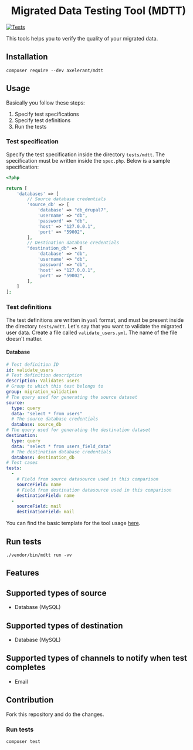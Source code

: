 <h1 align="center">Migrated Data Testing Tool (MDTT)</h1>

[![Tests](https://github.com/axelerant/mdtt/actions/workflows/tests.yml/badge.svg)](https://github.com/axelerant/mdtt/actions/workflows/tests.yml)

This tools helps you to verify the quality of your migrated data.

## Installation

```shell
composer require --dev axelerant/mdtt
```

## Usage

Basically you follow these steps:

1. Specify test specifications
1. Specify test definitions
1. Run the tests

### Test specification

Specify the test specification inside the directory `tests/mdtt`. The specification must be written inside the `spec.php`. Below is a sample specification:

```php
<?php

return [
    'databases' => [
        // Source database credentials
        'source_db' => [
            'database' => "db_drupal7",
            'username' => "db",
            'password' => "db",
            'host' => "127.0.0.1",
            'port' => "59002",
        ],
        // Destination database credentials
        "destination_db" => [
            'database' => "db",
            'username' => "db",
            'password' => "db",
            'host' => "127.0.0.1",
            'port' => "59002",
        ],
    ]
];
```

### Test definitions

The test definitions are written in `yaml` format, and must be present inside the directory `tests/mdtt`. Let's say that you want to validate the migrated user data. Create a file called `validate_users.yml`. The name of the file doesn't matter.

#### Database

```yml
# Test definition ID
id: validate_users
# Test definition description
description: Validates users
# Group to which this test belongs to
group: migration_validation
# The query used for generating the source dataset
source:
  type: query
  data: "select * from users"
  # The source database credentials
  database: source_db
# The query used for generating the destination dataset
destination:
  type: query
  data: "select * from users_field_data"
  # The destination database credentials
  database: destination_db
# Test cases
tests:
  -
    # Field from source datasource used in this comparison
    sourceField: name
    # Field from destination datasource used in this comparison
    destinationField: name
  -
    sourceField: mail
    destinationField: mail
```

You can find the basic template for the tool usage [here](https://github.com/axelerant/mdtt-usage).

## Run tests

```shell
./vendor/bin/mdtt run -vv
```

## Features

## Supported types of source

- Database (MySQL)

## Supported types of destination

- Database (MySQL)

## Supported types of channels to notify when test completes

- Email

## Contribution

Fork this repository and do the changes.

### Run tests

```shell
composer test
```
